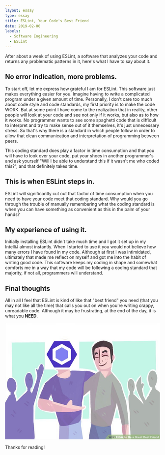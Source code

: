 ```yaml
---
layout: essay
type: essay
title: ESLint, Your Code's Best Friend
date: 2019-02-06
labels:
  - Software Engineering
  - ESLint
---
```


After about a week of using ESLint, a software that analyzes your code and returns any problematic patterns in it, here's what I have to say about it.

## No error indication, more problems.

To start off, let me express how grateful I am for ESLint. This software just makes everything easier for you. Imagine having to write a complicated program under a given amount of time. Personally, I don't care too much about code style and code standards, my first priority is to make the code WORK. But at some point I have come to the realization that in reality, other people will look at your code and see not only if it works, but also as to how it works. No programmer wants to see some spaghetti code that is difficult to interpret and try to make sense out of it themselves, it's just unnecessary stress. So that's why there is a standard in which people follow in order to allow that clean communication and interpretation of programming between peers. 

This coding standard does play a factor in time consumption and that you will have to look over your code, put your shoes in another programmer's and ask yourself "Will I be able to understand this if it wasn't me who coded this?", and that definitely takes time. 

## This is when ESLint steps in.

ESLint will significantly cut out that factor of time consumption when you need to have your code meet that coding standard. Why would you go through the trouble of manually remembering what the coding standard is when you can have something as convenient as this in the palm of your hands? 

## My experience of using it.

Initially installing ESLint didn't take much time and I got it set up in my IntelliJ almost instantly. When I started to use it you would not believe how many errors I have found in my code. Although at first I was intimidated, ultimately that made me reflect on myself and got me into the habit of writing good code. This software keeps my coding in shape and somewhat comforts me in a way that my code will be following a coding standard that majority, if not all, programmers will understand. 

## Final thoughts

All in all I feel that ESLint is kind of like that "best friend" you need (that you may not like all the time) that calls you out on when you're writing crappy, unreadable code. Although it may be frustrating, at the end of the day, it is what you **NEED**.

<img class="ui medium centered floated image" src="../images/bestfriend.png"> 

Thanks for reading!
